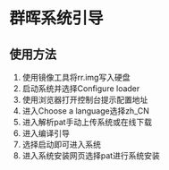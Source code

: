 # 群晖系统引导
## 使用方法
1. 使用镜像工具将rr.img写入硬盘
2. 启动系统并选择Configure loader
3. 使用浏览器打开控制台提示配置地址
4. 进入Choose a language选择zh_CN
5. 进入解析pat手动上传系统或在线下载
6. 进入编译引导
7. 选择启动即可进入系统
8. 进入系统安装网页选择pat进行系统安装